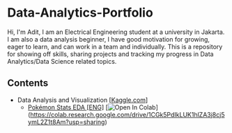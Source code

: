 # Data-Analytics-Portfolio
Hi, I'm Adit,  I am an Electrical Engineering student at a university in Jakarta. I am also a data analysis beginner, I have good motivation for growing, eager to learn, and can work in a team and individually.   This is a repository for showing off skills, sharing projects and tracking my progress in Data Analytics/Data Science related topics.
## Contents
- Data Analysis and Visualization [[Kaggle.com](https://www.kaggle.com/)]
  * [Pokémon Stats EDA \[ENG\]](https://colab.research.google.com/drive/1CGk5PdIkLUK1hlZA3j8cj5ymL2Z1t8Am?usp=sharing)
  [![Open In Colab](https://colab.research.google.com/assets/colab-badge.svg)]
  (https://colab.research.google.com/drive/1CGk5PdIkLUK1hlZA3j8cj5ymL2Z1t8Am?usp=sharing)

